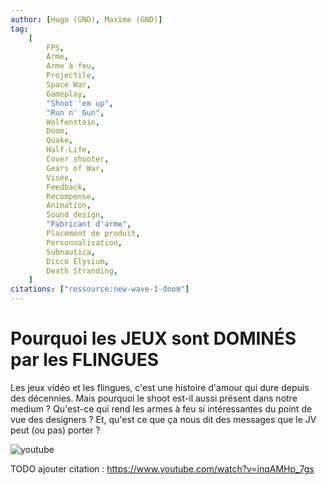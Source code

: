 ```yaml
---
author: [Hugo (GND), Maxime (GND)]
tag:
    [
        FPS,
        Arme,
        Arme à feu,
        Projectile,
        Space War,
        Gameplay,
        "Shoot 'em up",
        "Run n' Gun",
        Wolfenstein,
        Doom,
        Quake,
        Half-Life,
        Cover shooter,
        Gears of War,
        Visée,
        Feedback,
        Récompense,
        Animation,
        Sound design,
        "Fabricant d'arme",
        Placement de produit,
        Personnalisation,
        Subnautica,
        Disco Elysium,
        Death Stranding,
    ]
citations: ["ressource:new-wave-1-doom"]
---
```


# Pourquoi les JEUX sont DOMINÉS par les FLINGUES

Les jeux vidéo et les flingues, c'est une histoire d'amour qui dure depuis des décennies. Mais pourquoi le shoot est-il aussi présent dans notre medium ? Qu'est-ce qui rend les armes à feu si intéressantes du point de vue des designers ? Et, qu'est ce que ça nous dit des messages que le JV peut (ou pas) porter ?

![youtube](https://www.youtube.com/watch?v=nnWUvnP_e8Y)

TODO ajouter citation : https://www.youtube.com/watch?v=inqAMHp_7gs
